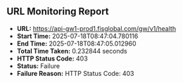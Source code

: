 ## URL Monitoring Report

- **URL:** https://api-gw1-prod1.fisglobal.com/gw/v1/health
- **Start Time:** 2025-07-18T08:47:04.780116
- **End Time:** 2025-07-18T08:47:05.012960
- **Total Time Taken:** 0.232844 seconds
- **HTTP Status Code:** 403
- **Status:** Failure
- **Failure Reason:** HTTP Status Code: 403
